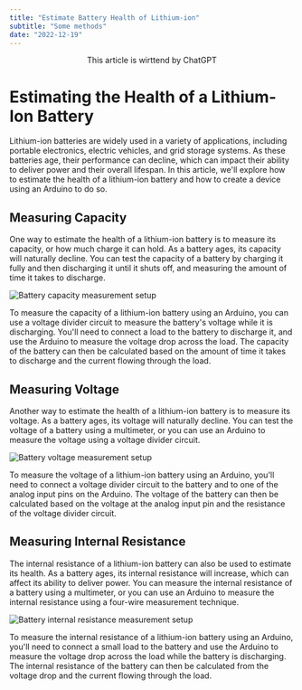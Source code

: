 ```yaml
---
title: "Estimate Battery Health of Lithium-ion"
subtitle: "Some methods"
date: "2022-12-19"
---
```


<center>This article is wirttend by ChatGPT</center>

# Estimating the Health of a Lithium-Ion Battery

Lithium-ion batteries are widely used in a variety of applications, including portable electronics, electric vehicles, and grid storage systems. As these batteries age, their performance can decline, which can impact their ability to deliver power and their overall lifespan. In this article, we'll explore how to estimate the health of a lithium-ion battery and how to create a device using an Arduino to do so.

## Measuring Capacity

One way to estimate the health of a lithium-ion battery is to measure its capacity, or how much charge it can hold. As a battery ages, its capacity will naturally decline. You can test the capacity of a battery by charging it fully and then discharging it until it shuts off, and measuring the amount of time it takes to discharge.

![Battery capacity measurement setup](https://i.imgur.com/aMEOcTj.png)

To measure the capacity of a lithium-ion battery using an Arduino, you can use a voltage divider circuit to measure the battery's voltage while it is discharging. You'll need to connect a load to the battery to discharge it, and use the Arduino to measure the voltage drop across the load. The capacity of the battery can then be calculated based on the amount of time it takes to discharge and the current flowing through the load.

## Measuring Voltage

Another way to estimate the health of a lithium-ion battery is to measure its voltage. As a battery ages, its voltage will naturally decline. You can test the voltage of a battery using a multimeter, or you can use an Arduino to measure the voltage using a voltage divider circuit.

![Battery voltage measurement setup](https://i.imgur.com/AYkGc9X.png)

To measure the voltage of a lithium-ion battery using an Arduino, you'll need to connect a voltage divider circuit to the battery and to one of the analog input pins on the Arduino. The voltage of the battery can then be calculated based on the voltage at the analog input pin and the resistance of the voltage divider circuit.

## Measuring Internal Resistance

The internal resistance of a lithium-ion battery can also be used to estimate its health. As a battery ages, its internal resistance will increase, which can affect its ability to deliver power. You can measure the internal resistance of a battery using a multimeter, or you can use an Arduino to measure the internal resistance using a four-wire measurement technique.

![Battery internal resistance measurement setup](https://i.imgur.com/3YFdvym.png)

To measure the internal resistance of a lithium-ion battery using an Arduino, you'll need to connect a small load to the battery and use the Arduino to measure the voltage drop across the load while the battery is discharging. The internal resistance of the battery can then be calculated from the voltage drop and the current flowing through the load.
